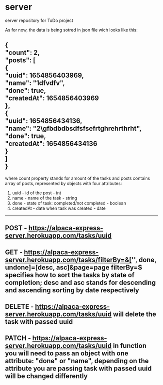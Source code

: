 # server
server repository for ToDo project

As for now, the data is being sotred in json file wich looks like this:

{<br/>
  "count": 2,<br/>
  "posts": [<br/>
    {<br/>
      "uuid": 1654856403969,<br/>
      "name": "1dfvdfv",<br/>
      "done": true,<br/>
      "createdAt": 1654856403969<br/>
    },<br/>
    {<br/>
      "uuid": 1654856434136,<br/>
      "name": "2\\gfbdbdbsdfsfsefrtghrehrthrht",<br/>
      "done": true,<br/>
      "createdAt": 1654856434136<br/>
    }<br/>
  ]<br/>
}<br/>
----------------------------------------------------------------------
where count property stands for amount of the tasks and posts contains
array of posts, represented by objects with four attributes:
  1. uuid - id of the post - int
  2. name - name of the task - string
  3. done - state of task: completed/not completed - boolean
  4. createdAt - date when task was created - date
----------------------------------------------------------------------
POST - https://alpaca-express-server.herokuapp.com/tasks/uuid
----------------------------------------------------------------------
GET - https://alpaca-express-server.herokuapp.com/tasks/filterBy=&['', done, undone]=[desc, asc]&page=page
filterBy=$ specifies how to sort the tasks by state of completion;
desc and asc stands for descending and ascending sorting by date respectively
----------------------------------------------------------------------
DELETE - https://alpaca-express-server.herokuapp.com/tasks/uuid
will delete the task with passed uuid
----------------------------------------------------------------------
PATCH - https://alpaca-express-server.herokuapp.com/tasks/uuid
in function you will need to pass an object with one attribute:
"done" or "name", depending on the attribute you are passing
task with passed uuid will be changed differently
----------------------------------------------------------------------
